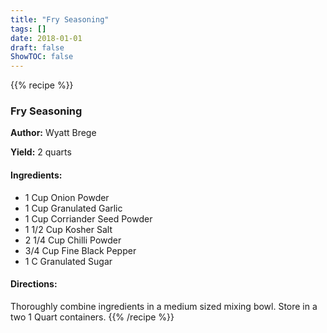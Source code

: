 ```yaml
---
title: "Fry Seasoning"
tags: []
date: 2018-01-01
draft: false
ShowTOC: false
---
```


{{% recipe %}}

### Fry Seasoning

**Author:** Wyatt Brege

**Yield:** 2 quarts


#### Ingredients:

-   1 Cup Onion Powder
-   1 Cup Granulated Garlic
-   1 Cup Corriander Seed Powder
-   1 1/2 Cup Kosher Salt
-   2 1/4 Cup Chilli Powder
-   3/4 Cup Fine Black Pepper
-   1 C Granulated Sugar

#### Directions: 

Thoroughly combine ingredients in a medium sized mixing bowl.
Store in a two 1 Quart containers.
{{% /recipe %}}
